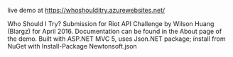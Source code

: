 live demo at https://whoshoulditry.azurewebsites.net/

Who Should I Try? Submission for Riot API Challenge by Wilson Huang (Blargz) for April 2016. Documentation can be found in the About page of the demo. Built with ASP.NET MVC 5, uses Json.NET package; install from NuGet with Install-Package Newtonsoft.json
